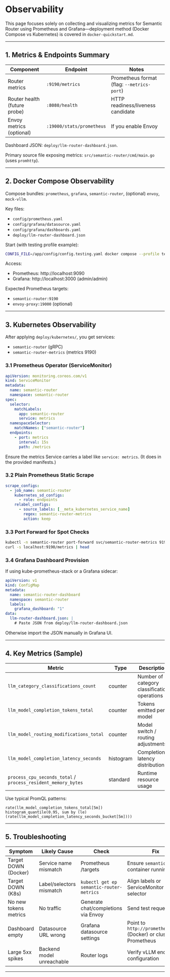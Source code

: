 # Observability

This page focuses solely on collecting and visualizing metrics for Semantic Router using Prometheus and Grafana—deployment method (Docker Compose vs Kubernetes) is covered in `docker-quickstart.md`.

---

## 1. Metrics & Endpoints Summary

| Component                    | Endpoint                  | Notes                                      |
| ---------------------------- | ------------------------- | ------------------------------------------ |
| Router metrics               | `:9190/metrics`           | Prometheus format (flag: `--metrics-port`) |
| Router health (future probe) | `:8080/health`            | HTTP readiness/liveness candidate          |
| Envoy metrics (optional)     | `:19000/stats/prometheus` | If you enable Envoy                        |

Dashboard JSON: `deploy/llm-router-dashboard.json`.

Primary source file exposing metrics: `src/semantic-router/cmd/main.go` (uses `promhttp`).

---

## 2. Docker Compose Observability

Compose bundles: `prometheus`, `grafana`, `semantic-router`, (optional) `envoy`, `mock-vllm`.

Key files:

- `config/prometheus.yaml`
- `config/grafana/datasource.yaml`
- `config/grafana/dashboards.yaml`
- `deploy/llm-router-dashboard.json`

Start (with testing profile example):

```bash
CONFIG_FILE=/app/config/config.testing.yaml docker compose --profile testing up --build
```

Access:

- Prometheus: http://localhost:9090
- Grafana: http://localhost:3000 (admin/admin)

Expected Prometheus targets:

- `semantic-router:9190`
- `envoy-proxy:19000` (optional)

---

## 3. Kubernetes Observability

After applying `deploy/kubernetes/`, you get services:

- `semantic-router` (gRPC)
- `semantic-router-metrics` (metrics 9190)

### 3.1 Prometheus Operator (ServiceMonitor)

```yaml
apiVersion: monitoring.coreos.com/v1
kind: ServiceMonitor
metadata:
  name: semantic-router
  namespace: semantic-router
spec:
  selector:
    matchLabels:
      app: semantic-router
      service: metrics
  namespaceSelector:
    matchNames: ["semantic-router"]
  endpoints:
    - port: metrics
      interval: 15s
      path: /metrics
```

Ensure the metrics Service carries a label like `service: metrics`. (It does in the provided manifests.)

### 3.2 Plain Prometheus Static Scrape

```yaml
scrape_configs:
  - job_name: semantic-router
    kubernetes_sd_configs:
      - role: endpoints
    relabel_configs:
      - source_labels: [__meta_kubernetes_service_name]
        regex: semantic-router-metrics
        action: keep
```

### 3.3 Port Forward for Spot Checks

```bash
kubectl -n semantic-router port-forward svc/semantic-router-metrics 9190:9190
curl -s localhost:9190/metrics | head
```

### 3.4 Grafana Dashboard Provision

If using kube-prometheus-stack or a Grafana sidecar:

```yaml
apiVersion: v1
kind: ConfigMap
metadata:
  name: semantic-router-dashboard
  namespace: semantic-router
  labels:
    grafana_dashboard: "1"
data:
  llm-router-dashboard.json: |
    # Paste JSON from deploy/llm-router-dashboard.json
```

Otherwise import the JSON manually in Grafana UI.

---

## 4. Key Metrics (Sample)

| Metric                                                        | Type      | Description                                  |
| ------------------------------------------------------------- | --------- | -------------------------------------------- |
| `llm_category_classifications_count`                          | counter   | Number of category classification operations |
| `llm_model_completion_tokens_total`                           | counter   | Tokens emitted per model                     |
| `llm_model_routing_modifications_total`                       | counter   | Model switch / routing adjustments           |
| `llm_model_completion_latency_seconds`                        | histogram | Completion latency distribution              |
| `process_cpu_seconds_total` / `process_resident_memory_bytes` | standard  | Runtime resource usage                       |

Use typical PromQL patterns:

```promql
rate(llm_model_completion_tokens_total[5m])
histogram_quantile(0.95, sum by (le) (rate(llm_model_completion_latency_seconds_bucket[5m])))
```

---

## 5. Troubleshooting

| Symptom               | Likely Cause              | Check                                    | Fix                                                              |
| --------------------- | ------------------------- | ---------------------------------------- | ---------------------------------------------------------------- |
| Target DOWN (Docker)  | Service name mismatch     | Prometheus /targets                      | Ensure `semantic-router` container running                       |
| Target DOWN (K8s)     | Label/selectors mismatch  | `kubectl get ep semantic-router-metrics` | Align labels or ServiceMonitor selector                          |
| No new tokens metrics | No traffic                | Generate chat/completions via Envoy      | Send test requests                                               |
| Dashboard empty       | Datasource URL wrong      | Grafana datasource settings              | Point to `http://prometheus:9090` (Docker) or cluster Prometheus |
| Large 5xx spikes      | Backend model unreachable | Router logs                              | Verify vLLM endpoints configuration                              |

---

